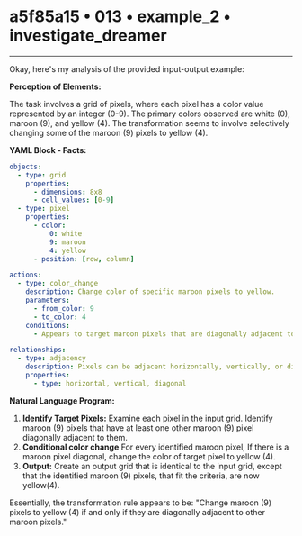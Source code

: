 # a5f85a15 • 013 • example_2 • investigate_dreamer

---
Okay, here's my analysis of the provided input-output example:

**Perception of Elements:**

The task involves a grid of pixels, where each pixel has a color value represented by an integer (0-9). The primary colors observed are white (0), maroon (9), and yellow (4). The transformation seems to involve selectively changing some of the maroon (9) pixels to yellow (4).

**YAML Block - Facts:**



```yaml
objects:
  - type: grid
    properties:
      - dimensions: 8x8
      - cell_values: [0-9]
  - type: pixel
    properties:
      - color:
          0: white
          9: maroon
          4: yellow
      - position: [row, column]

actions:
  - type: color_change
    description: Change color of specific maroon pixels to yellow.
    parameters:
      - from_color: 9
      - to_color: 4
    conditions:
      - Appears to target maroon pixels that are diagonally adjacent to another maroon pixel.

relationships:
  - type: adjacency
    description: Pixels can be adjacent horizontally, vertically, or diagonally.
    properties:
      - type: horizontal, vertical, diagonal
```



**Natural Language Program:**

1.  **Identify Target Pixels:** Examine each pixel in the input grid. Identify maroon (9) pixels that have at least one other maroon (9) pixel diagonally adjacent to them.
2. **Conditional color change** For every identified maroon pixel, If there is a maroon pixel diagonal, change the color of target pixel to yellow (4).
3.  **Output:** Create an output grid that is identical to the input grid, except that the identified maroon (9) pixels, that fit the criteria, are now yellow(4).

Essentially, the transformation rule appears to be: "Change maroon (9) pixels to yellow (4) if and only if they are diagonally adjacent to other maroon pixels."

